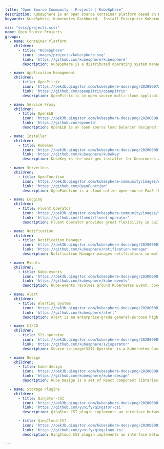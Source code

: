 ```yaml
---
title: "Open Source Community - Projects | KubeSphere"
description: KubeSphere is an open source container platform based on Kubernetes for enterprise app development and deployment, suppors installing anywhere from on-premise datacenter to any cloud to edge.
keywords: KubeSphere, Kubernetes Dashboard,  Install Enterprise Kubernetes, DevOps, Istio, Service Mesh, Jenkins, container platform

css: "scss/projects.scss"
name: Open Source Projects
groups:
  - name: Container Platform
    children:
      - title: "KubeSphere"
        icon: 'images/projects/kubesphere.svg'
        link: 'https://github.com/kubesphere/kubesphere'
        description: KubeSphere is a distributed operating system managing cloud native applications with Kubernetes as its kernel, and provides plug-and-play architecture for the seamless integration of third-party applications to boost its ecosystem.

  - name: Application Management
    children:
      - title: OpenPitrix
        icon: 'https://pek3b.qingstor.com/kubesphere-docs/png/20200607231502.png'
        link: 'https://github.com/openpitrix/openpitrix'
        description: OpenPitrix is an open source multi-cloud application management platform. It is useful in packing, deploying and managing applications of different kinds (e.g. traditional, microservice and serverless) in multiple cloud platforms, including AWS, Kubernetes, QingCloud and VMWare.

  - name: Service Proxy
    children:
      - title: OpenELB
        icon: 'https://pek3b.qingstor.com/kubesphere-docs/png/20200608102707.png'
        link: 'https://github.com/openelb'
        description: OpenELB is an open source load balancer designed for bare metal Kubernetes clusters. It’s implemented by physical switch, and uses BGP and ECMP to achieve the best performance and high availability.

  - name: Installer
    children:
      - title: KubeKey
        icon: 'https://pek3b.qingstor.com/kubesphere-docs/png/20200608103108.png'
        link: 'https://github.com/kubesphere/kubekey'
        description: KubeKey is the next-gen installer for Kubernetes and KubeSphere. KubeKey changes from ansible-based technology to Go, supports installing Kubernetes and KubeSphere separately or as a whole easily, efficiently and flexibly.

  - name: Serverless
    children:
      - title: OpenFunction
        icon: 'https://pek3b.qingstor.com/kubesphere-community/images/openfunction-logo-2.png'
        link: 'https://github.com/OpenFunction'
        description: OpenFunction is a cloud-native open-source FaaS (Function as a Service) platform aiming to let you focus on your business logic without having to maintain the underlying runtime environment and infrastructure. You can concentrate on developing business-related source code in the form of functions.

  - name: Logging
    children:
      - title: Fluent Operator
        icon: 'https://pek3b.qingstor.com/kubesphere-community/images/fluent-operator-icon.svg'
        link: 'https://github.com/fluent/fluent-operator'
        description: Fluent Operator provides great flexibility in building a logging layer based on Fluent Bit and Fluentd.

  - name: Notification
    children:
      - title: Notification Manager
        icon: 'https://pek3b.qingstor.com/kubesphere-docs/png/20200608105148.png'
        link: 'https://github.com/kubesphere/notification-manager'
        description: Notification Manager manages notifications in multi-tenant K8s environment. It receives alerts or notifications from different senders and then send notifications to various tenant receivers based on alerts/notifications' tenant label like "namespace".

  - name: Events
    children:
      - title: Kube-events
        icon: 'https://pek3b.qingstor.com/kubesphere-docs/png/20200608111002.png'
        link: 'https://github.com/kubesphere/kube-events'
        description: Kube-events revolves around Kubernetes Event, covering multi-dimensional processing of them, such as emitting events to sinks, issuing notifications and generating alerts. And in some of these dimensions, configurable filtering rules are provided to meet different business needs.

  - name: Alert
    children:
      - title: Alerting System
        icon: 'https://pek3b.qingstor.com/kubesphere-docs/png/20200608111200.png'
        link: 'https://github.com/kubesphere/alert'
        description: Alert is an enterprise-grade general-purpose high-performance alerting system.

  - name: CI/CD
    children:
      - title: S2i-operator
        icon: 'https://pek3b.qingstor.com/kubesphere-docs/png/20200608111455.png'
        link: 'https://github.com/kubesphere/s2ioperator'
        description: Source-to-image(S2I)-Operator is a Kubernetes Custom Resource Defintion (CRD) controller that provides easy Kubernetes-style resources for declaring CI/CD-style pipelines. S2I Operator create a ready-to-run images by injecting source code into a container image and letting the container prepare that source code for execution.

  - name: Design
    children:
      - title: kube-design
        icon: 'https://pek3b.qingstor.com/kubesphere-docs/png/20200608114816.png'
        link: 'https://github.com/kubesphere/kube-design'
        description: Kube Design is a set of React component libraries created for KubeSphere console. If you want to develop KubeSphere console, this library will be pretty useful in customizing front end.

  - name: Storage Plugins
    children:
      - title: QingStor-CSI
        icon: 'https://pek3b.qingstor.com/kubesphere-docs/png/20200608111848.png'
        link: 'https://github.com/yunify/qingstor-csi'
        description: QingStor CSI plugin implements an interface between Container Storage Interface (CSI) enabled Container Orchestrator (CO) and the storage of NeonSAN, which has passed CSI sanity test.

      - title: QingCloud-CSI
        icon: 'https://pek3b.qingstor.com/kubesphere-docs/png/20200608112327.png'
        link: 'https://github.com/yunify/qingcloud-csi'
        description: QingCloud CSI plugin implements an interface between Container Storage Interface (CSI) enabled Container Orchestrator (CO) and the storage of QingCloud. Currently, QingCloud CSI disk plugin has been developed and manages disk volume in QingCloud platform.

---
```

